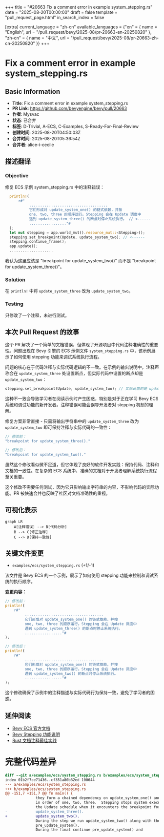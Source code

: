 +++
title = "#20663 Fix a comment error in example system_stepping.rs"
date = "2025-08-20T00:00:00"
draft = false
template = "pull_request_page.html"
in_search_index = false

[extra]
current_language = "zh-cn"
available_languages = {"en" = { name = "English", url = "/pull_request/bevy/2025-08/pr-20663-en-20250820" }, "zh-cn" = { name = "中文", url = "/pull_request/bevy/2025-08/pr-20663-zh-cn-20250820" }}
+++

# Fix a comment error in example system_stepping.rs

## Basic Information
- **Title**: Fix a comment error in example system_stepping.rs
- **PR Link**: https://github.com/bevyengine/bevy/pull/20663
- **作者**: Mysvac
- **状态**: 已合并
- **标签**: D-Trivial, A-ECS, C-Examples, S-Ready-For-Final-Review
- **创建时间**: 2025-08-20T04:50:03Z
- **合并时间**: 2025-08-20T05:36:54Z
- **合并者**: alice-i-cecile

## 描述翻译
### Objective
修复 ECS 示例 system_stepping.rs 中的注释错误：

```rust
  println!(
      r#"
           ....................................
           它们形成对 update_system_one() 的链式依赖，并按
           one, two, three 的顺序运行。Stepping 会在 Update 调度中
           遇到 update_system_three() 的断点时停止系统执行。 // <------
           ................."#
  );
  let mut stepping = app.world_mut().resource_mut::<Stepping>();
  stepping.set_breakpoint(Update, update_system_two); // <------
  stepping.continue_frame();
  app.update();
  ....................
```

我认为这里应该是 "breakpoint for update_system_two()" 而不是 "breakpoint for update_system_three()"。

### Solution
在 `println!` 中将 `update_system_three` 改为 `update_system_two`。

### Testing
只修改了一个注释，未进行测试。

## 本次 Pull Request 的故事

这个 PR 解决了一个简单的文档错误，但体现了开源项目中代码注释准确性的重要性。问题出现在 Bevy 引擎的 ECS 示例文件 `system_stepping.rs` 中，该示例展示了如何使用 stepping 功能来调试系统执行流程。

问题的核心在于代码注释与实际代码逻辑的不一致。在示例的输出说明中，注释声称会在 `update_system_three` 处设置断点，但实际代码中设置的断点却是 `update_system_two`：

```rust
stepping.set_breakpoint(Update, update_system_two); // 实际设置的是 update_system_two
```

这种不一致会导致学习者在阅读示例时产生困惑，特别是对于正在学习 Bevy ECS 系统和调试功能的新开发者。注释错误可能会误导开发者对 stepping 机制的理解。

修复方案非常直接 - 只需将输出字符串中的 `update_system_three` 改为 `update_system_two` 即可保持注释与实际代码的一致性：

```rust
// 修改前：
"breakpoint for update_system_three()."

// 修改后：  
"breakpoint for update_system_two()."
```

虽然这个修改看似微不足道，但它体现了良好的软件开发实践：保持代码、注释和文档的一致性。在复杂的 ECS 系统中，准确的文档对于开发者理解系统执行流程至关重要。

这个修改不需要任何测试，因为它只影响输出字符串的内容，不影响代码的实际功能。PR 被快速合并也反映了社区对文档准确性的重视。

## 可视化表示

```mermaid
graph LR
    A[注释错误] --> B[代码分析]
    B --> C[修正注释]
    C --> D[保持一致性]
```

## 关键文件变更

- `examples/ecs/system_stepping.rs` (+1/-1)

该文件是 Bevy ECS 的一个示例，展示了如何使用 stepping 功能来控制和调试系统的执行顺序。

**变更内容：**
```rust
// 修改前：
println!(
    r#"
         ....................................
         它们形成对 update_system_one() 的链式依赖，并按
         one, two, three 的顺序运行。Stepping 会在 Update 调度中
         遇到 update_system_three() 的断点时停止系统执行。
         ................."#
);

// 修改后：
println!(
    r#"
         ....................................
         它们形成对 update_system_one() 的链式依赖，并按
         one, two, three 的顺序运行。Stepping 会在 Update 调度中
         遇到 update_system_two() 的断点时停止系统执行。
         ................."#
);
```

这个修改确保了示例中的注释描述与实际代码行为保持一致，避免了学习者的困惑。

## 延伸阅读

- [Bevy ECS 官方文档](https://bevyengine.org/learn/books/the-official-bevy-book/ecs/)
- [Bevy Stepping 功能说明](https://github.com/bevyengine/bevy/blob/main/examples/ecs/system_stepping.rs)
- [Rust 文档注释最佳实践](https://doc.rust-lang.org/rustdoc/how-to-write-documentation.html)

# 完整代码差异

```diff
diff --git a/examples/ecs/system_stepping.rs b/examples/ecs/system_stepping.rs
index 01b2f7ce71436..cf351a80b32ed 100644
--- a/examples/ecs/system_stepping.rs
+++ b/examples/ecs/system_stepping.rs
@@ -151,7 +151,7 @@ fn main() {
              they form a chained dependency on update_system_one() and run
              in order of one, two, three.  Stepping stops system execution in
              the Update schedule when it encounters the breakpoint for
-             update_system_three().
+             update_system_two().
              During the step we run update_system_two() along with the
              pre_update_system().
              During the final continue pre_update_system() and
```